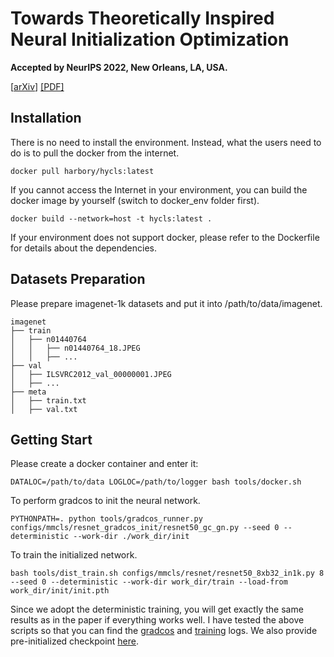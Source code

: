 # Towards Theoretically Inspired Neural Initialization Optimization

**Accepted by NeurIPS 2022, New Orleans, LA, USA.**

[[arXiv](https://arxiv.org/abs/2210.05956)] [[PDF]](https://arxiv.org/pdf/2210.05956)



## Installation
There is no need to install the environment. Instead, what the users need to do is to pull the docker from the internet.
```commandline
docker pull harbory/hycls:latest
```

If you cannot access the Internet in your environment, you can build the docker image by yourself (switch to docker_env folder first).
```commandline
docker build --network=host -t hycls:latest .
```

If your environment does not support docker, please refer to the Dockerfile for details about the dependencies.

## Datasets Preparation
Please prepare imagenet-1k datasets and put it into /path/to/data/imagenet.
```text
imagenet
├── train
│   ├── n01440764
│   │   ├── n01440764_18.JPEG
│   │   ├── ...
├── val
│   ├── ILSVRC2012_val_00000001.JPEG
│   ├── ...
├── meta
│   ├── train.txt
│   ├── val.txt
```


## Getting Start
Please create a docker container and enter it:
```commandline
DATALOC=/path/to/data LOGLOC=/path/to/logger bash tools/docker.sh
```


To perform gradcos to init the neural network.
```commandline
PYTHONPATH=. python tools/gradcos_runner.py configs/mmcls/resnet_gradcos_init/resnet50_gc_gn.py --seed 0 --deterministic --work-dir ./work_dir/init
```

To train the initialized network.
```commandline
bash tools/dist_train.sh configs/mmcls/resnet/resnet50_8xb32_in1k.py 8 --seed 0 --deterministic --work-dir work_dir/train --load-from work_dir/init/init.pth
```

Since we adopt the deterministic training, you will get exactly the same results as in the paper if everything works well. I have tested the above scripts so that you can find the [gradcos](logs/init.txt) and [training](logs/train.txt) logs.
We also provide pre-initialized checkpoint [here](ckpt/resnet50_gc_gn_init.pth).
